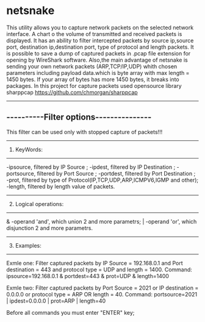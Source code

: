 # netsnake

This utility allows you to capture network packets on the selected network interface. A chart o the volume of transmitted and received packets is displayed. It has an ability to filter intercepted packets by source ip,source port, destination ip,destination port, type of protocol and length packets.
It is possible to save a dump of captured packets in .pcap file extension for opening by WireShark software. Also,the main advantage of netsnake is sending your own network packets (ARP,TCP/IP,UDP) whith chosen parameters including payload data.which is byte array with max length = 1450 bytes. If your array of bytes has more 1450 bytes, it breaks into packages.
In this project for capture packets used opensource library sharppcap https://github.com/chmorgan/sharppcap

---------------------------------------
----------Filter options---------------
---------------------------------------
This filter can be used only with stopped capture of packets!!!

--------------------------------------------------------------------------------
1. KeyWords:
--------------------------------------------------------------------------------
 -ipsource, filtered by IP Source ;
 -ipdest, filtered by IP Destination ;
 -portsource, filtered by Port Source ;
 -portdest, filtered by Port Destination ;
 -prot, filtered by type of Protocol(IP,TCP,UDP,ARP,ICMPV6,IGMP and other);
 -length, filtered by length value of packets.


---------------------------------------------------------------------------------
2. Logical operations:
---------------------------------------------------------------------------------
& -operand 'and', which union 2 and more parametrs;
| -operand 'or', which disjunction 2 and more parametrs.


----------------------------------------------------------------------------------------------------------------------
3. Examples:
----------------------------------------------------------------------------------------------------------------------
Exmle one:
Filter captured packets by IP Source = 192.168.0.1 and Port destination = 443 and protocol type = UDP and length = 1400.
Command: ipsource=192.168.0.1 & portdest=443 & prot=UDP & length=1400

Exmle two:
Filter captured packets by Port Source = 2021 or IP destination = 0.0.0.0 or protocol type = ARP OR length = 40.
Command:  portsource=2021 | ipdest=0.0.0.0 | prot=ARP | length=40

Before all commands you must enter "ENTER" key;
